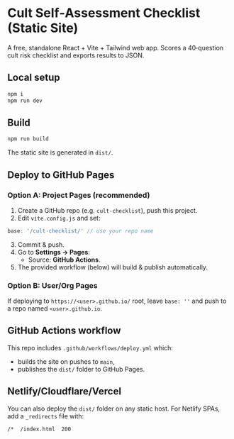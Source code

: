 # Cult Self‑Assessment Checklist (Static Site)

A free, standalone React + Vite + Tailwind web app. Scores a 40‑question cult risk checklist and exports results to JSON.

## Local setup
```bash
npm i
npm run dev
```

## Build
```bash
npm run build
```

The static site is generated in `dist/`.

## Deploy to GitHub Pages

### Option A: Project Pages (recommended)
1. Create a GitHub repo (e.g. `cult-checklist`), push this project.
2. Edit `vite.config.js` and set:
```js
base: '/cult-checklist/' // use your repo name
```
3. Commit & push.
4. Go to **Settings → Pages**:
   - Source: **GitHub Actions**.
5. The provided workflow (below) will build & publish automatically.

### Option B: User/Org Pages
If deploying to `https://<user>.github.io/` root, leave `base: ''` and push to a repo named `<user>.github.io`.

## GitHub Actions workflow
This repo includes `.github/workflows/deploy.yml` which:
- builds the site on pushes to `main`,
- publishes the `dist/` folder to GitHub Pages.

## Netlify/Cloudflare/Vercel
You can also deploy the `dist/` folder on any static host. For Netlify SPAs, add a `_redirects` file with:
```
/*  /index.html  200
```
